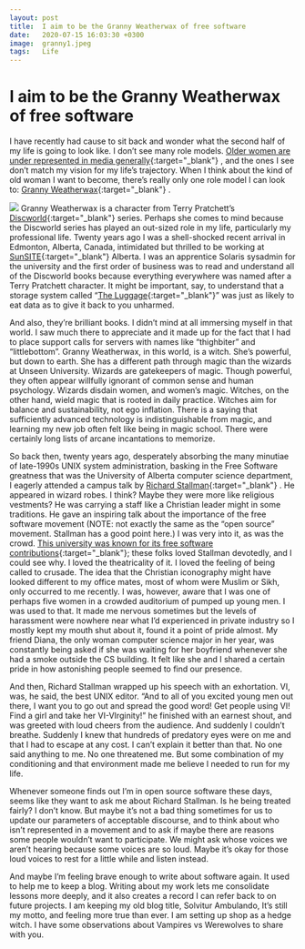 ```yaml
---
layout: post
title:  I aim to be the Granny Weatherwax of free software
date:   2020-07-15 16:03:30 +0300
image:  granny1.jpeg
tags:   Life
---
```


# I aim to be the Granny Weatherwax of free software

I have recently had cause to sit back and wonder what the second half of my life is going to look like. I don’t see many role models. [Older women are under represented in media generally](https://www.vulture.com/2013/04/leading-men-age-but-their-love-interests-dont.html){:target="_blank"} , and the ones I see don’t match my vision for my life’s trajectory. When I think about the kind of old woman I want to become, there’s really only one role model I can look to: [Granny Weatherwax](https://en.wikipedia.org/wiki/Granny_Weatherwax){:target="_blank"} . 

![]({{site.baseurl}}/img/granny.jpeg)
Granny Weatherwax is a character from Terry Pratchett’s [Discworld](https://en.wikipedia.org/wiki/Discworld){:target="_blank"}  series. Perhaps she comes to mind because the Discworld series has played an out-sized role in my life, particularly my professional life. Twenty years ago I was a shell-shocked recent arrival in Edmonton, Alberta, Canada, intimidated but thrilled to be working at [SunSITE](https://en.wikipedia.org/wiki/Sunsite){:target="_blank"}  Alberta. I was an apprentice Solaris sysadmin for the university and the first order of business was to read and understand all of the Discworld books because everything everywhere was named after a Terry Pratchett character. It might be important, say, to understand that a storage system called “[The Luggage](https://discworld.fandom.com/wiki/The_Luggage){:target="_blank"}” was just as likely to eat data as to give it back to you unharmed. 

And also, they’re brilliant books. I didn’t mind at all immersing myself in that world. I saw much there to appreciate and it made up for the fact that I had to place support calls for servers with names like “thighbiter” and “littlebottom”. Granny Weatherwax, in this world, is a witch. She’s powerful, but down to earth. She has a different path through magic than the wizards at Unseen University. Wizards are gatekeepers of magic. Though powerful, they often appear willfully ignorant of common sense and human psychology. Wizards disdain women, and women’s magic. Witches, on the other hand, wield magic that is rooted in daily practice. Witches aim for balance and sustainability, not ego inflation. There is a saying that sufficiently advanced technology is indistinguishable from magic, and learning my new job often felt like being in magic school. There were certainly long lists of arcane incantations to memorize. 

So back then, twenty years ago, desperately absorbing the many minutiae of late-1990s UNIX system administration, basking in the Free Software greatness that was the University of Alberta computer science department, I eagerly attended a campus talk by [Richard Stallman](https://en.wikipedia.org/wiki/Richard_Stallman){:target="_blank"} . He appeared in wizard robes. I think? Maybe they were more like religious vestments? He was carrying a staff like a Christian leader might in some traditions. He gave an inspiring talk about the importance of the free software movement (NOTE: not exactly the same as the “open source” movement. Stallman has a good point here.) I was very into it, as was the crowd. [This university was known for its free software contributions](https://www.openbsd.org/hackathons.html){:target="_blank"}; these folks loved Stallman devotedly, and I could see why. I loved the theatricality of it. I loved the feeling of being called to crusade. The idea that the Christian iconography might have looked different to my office mates, most of whom were Muslim or Sikh, only occurred to me recently. I was, however, aware that I was one of perhaps five women in a crowded auditorium of pumped up young men.  I was used to that. It made me nervous sometimes but the levels of harassment were nowhere near what I’d experienced in private industry so I mostly kept my mouth shut about it, found it a point of pride almost. My friend Diana, the only woman computer science major in her year, was constantly being asked if she was waiting for her boyfriend whenever she had a smoke outside the CS building. It felt like she and I shared a certain pride in how astonishing people seemed to find our presence.

And then, Richard Stallman wrapped up his speech with an exhortation. VI, was, he said, the best UNIX editor. “And to all of you excited young men out there, I want you to go out and spread the good word! Get people using VI! Find a girl and take her VI-VIrginity!” he finished with an earnest shout, and was greeted with loud cheers from the audience. And suddenly I couldn’t breathe. Suddenly I knew that hundreds of predatory eyes were on me and that I had to escape at any cost. I can’t explain it better than that. No one said anything to me. No one threatened me. But some combination of my conditioning and that environment made me believe I needed to run for my life. 

Whenever someone finds out I’m in open source software these days, seems like they want to ask me about Richard Stallman. Is he being treated fairly? I don’t know. But maybe it’s not a bad thing sometimes for us to update our parameters of acceptable discourse, and to think about who isn’t represented in a movement and to ask if maybe there are reasons some people wouldn’t want to participate. We might ask whose voices we aren’t hearing because some voices are so loud. Maybe it’s okay for those loud voices to rest for a little while and listen instead. 

And maybe I’m feeling brave enough to write about software again. It used to help me to keep a blog. Writing about my work lets me consolidate lessons more deeply, and it also creates a record I can refer back to on future projects. I am keeping my old blog title, Solvitur Ambulando, It’s still my motto, and feeling more true than ever. I am setting up shop as a hedge witch. I have some observations about Vampires vs Werewolves to share with you. 